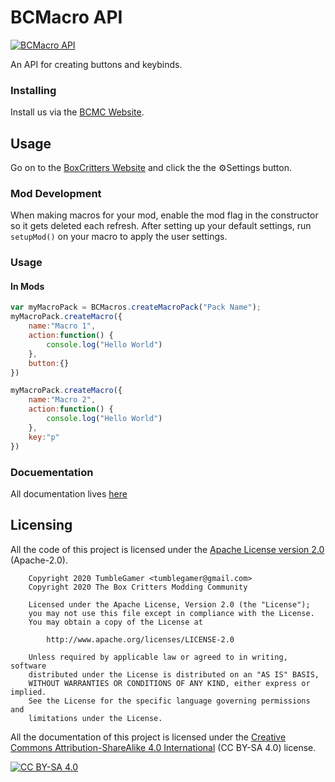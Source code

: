# BCMacro API

[![BCMacro API](https://api.bcmc.ga/button/bcmacro-api)](https://bcmc.ga/mods/bcmacro-api/)

An API for creating buttons and keybinds.


### Installing

Install us via the [BCMC Website](https://bcmc.ga/mods/bcmacro-api/).

## Usage

Go on to the [BoxCritters Website](https://boxcritters.com) and click the the ⚙️Settings button.

### Mod Development

When making macros for your mod, enable the mod flag in the constructor so it gets deleted each refresh. After setting up your default settings, run `setupMod()` on your macro to apply the user settings.

### Usage

#### In Mods
```js
var myMacroPack = BCMacros.createMacroPack("Pack Name");
myMacroPack.createMacro({
    name:"Macro 1",
    action:function() {
        console.log("Hello World")
    },
    button:{}
})

myMacroPack.createMacro({
    name:"Macro 2",
    action:function() {
        console.log("Hello World")
    },
    key:"p"
})
```

### Docuementation

All documentation lives [here](https://docs.bcmc.ga/BCMacroAPI/)


## Licensing

All the code of this project is licensed under the [Apache License version 2.0](https://github.com/boxcritters/bcmacroapi/blob/master/LICENSE) (Apache-2.0).

```license
	Copyright 2020 TumbleGamer <tumblegamer@gmail.com>
	Copyright 2020 The Box Critters Modding Community

	Licensed under the Apache License, Version 2.0 (the "License");
	you may not use this file except in compliance with the License.
	You may obtain a copy of the License at

		http://www.apache.org/licenses/LICENSE-2.0

	Unless required by applicable law or agreed to in writing, software
	distributed under the License is distributed on an "AS IS" BASIS,
	WITHOUT WARRANTIES OR CONDITIONS OF ANY KIND, either express or implied.
	See the License for the specific language governing permissions and
	limitations under the License.
```

All the documentation of this project is licensed under the [Creative Commons Attribution-ShareAlike 4.0 International](https://creativecommons.org/licenses/by-sa/4.0/) (CC BY-SA 4.0) license.

[![CC BY-SA 4.0](https://i.creativecommons.org/l/by-sa/4.0/88x31.png)](https://creativecommons.org/licenses/by-sa/4.0/)
